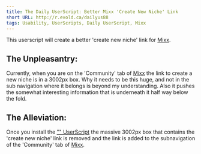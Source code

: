 ```yaml
---
title: The Daily UserScript: Better Mixx 'Create New Niche' Link
short URL: http://r.evold.ca/dailyus88
tags: Usability, UserScripts, Daily UserScript, Mixx
---
```

This userscript will create a better 'create new niche' link for <a title="Mixx" rel="external nofollow" target="_blank" href="http://mixx.com">Mixx</a>.
</p>

<h2>The Unpleasantry:</h2>
<p>
Currently, when you are on the 'Community' tab of <a title="Mixx" rel="external nofollow" target="_blank" href="http://mixx.com">Mixx</a> the link to create a new niche is in a 300<super>2</super>px box. Why it needs to be this huge, and not in the sub navigation where it belongs is beyond my understanding. Also it pushes the somewhat interesting information that is underneath it half way below the fold.
</p>

<h2>The Alleviation:</h2>
<p>
Once you install the <a href="http://userscripts.org/scripts/show/60965" title="Better Mixx Create Niche Link" rel="external" target="_blank" rev="vote-for">"" UserScript</a> the massive 300<super>2</super>px box that contains the 'create new niche' link is removed and the link is added to the subnavigation of the 'Community' tab of <a title="Mixx" rel="external nofollow" target="_blank" href="http://mixx.com">Mixx</a>.
</p>
